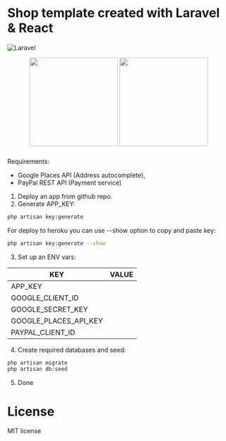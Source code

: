 # Shop template created with Laravel & React

![Laravel]([https://github.com/damianchojnacki/laravel-react-shop-template/workflows/Laravel/badge.svg](https://github.com/damianchojnacki/laravel-react-shop-template/actions/workflows/laravel.yml/badge.svg))

<p align="center">
    <img src="https://upload.wikimedia.org/wikipedia/commons/thumb/9/9a/Laravel.svg/1024px-Laravel.svg.png" height="200">
    <img src="https://upload.wikimedia.org/wikipedia/commons/thumb/3/30/React_Logo_SVG.svg/1280px-React_Logo_SVG.svg.png" height="200"> 
</p>

### 

Requirements:
- Google Places API (Address autocomplete),
- PayPal REST API (Payment service)

1. Deploy an app from github repo.
2. Generate APP_KEY:

```bash
php artisan key:generate 
```

For deploy to heroku you can use --show option to copy and paste key:
```bash
php artisan key:generate --show
```

3. Set up an ENV vars:

| KEY | VALUE |
| ------ | ------ |
| APP_KEY |
| GOOGLE_CLIENT_ID |
| GOOGLE_SECRET_KEY | 
| GOOGLE_PLACES_API_KEY |
| PAYPAL_CLIENT_ID |
    
4. Create required databases and seed:

```bash
php artisan migrate
php artisan db:seed
```

5. Done

# License

MIT license
